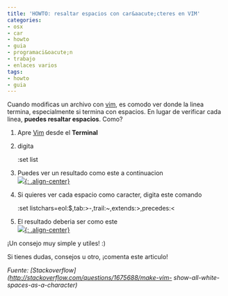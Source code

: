 ```yaml
---
title: 'HOWTO: resaltar espacios con car&aacute;cteres en VIM'
categories:
- osx
- car
- howto
- guia
- programaci&oacute;n
- trabajo
- enlaces varios
tags:
- howto
- guia
---
```

Cuando modificas un archivo con [vim](http://www.vim.org/), es comodo ver
donde la linea termina, especialmente si termina con espacios. En lugar de
verificar cada linea, **puedes resaltar espacios**. Como?

  1. Apre [Vim](http://www.vim.org/) desde el **Terminal**
  2. digita 
    
        :set list

  

  3. Puedes ver un resultado como este a continuacion  
[![]({{site.url}}/images/vimsetlist1.png){: .align-center}]({{site.url}}/images/vimsetlist1.png
)

  4. Si quieres ver cada espacio como caracter, digita este comando 
    
        :set listchars=eol:$,tab:>-,trail:~,extends:>,precedes:<

  

  5. El resultado deberia ser como este  
[![]({{site.url}}/images/vimsetlist2.png){: .align-center}]({{site.url}}/images/vimsetlist2.png
)

  

  
¡Un consejo muy simple y utiles! :)

Si tienes dudas, consejos u otro, ¡comenta este articulo!

_Fuente: [Stackoverflow](http://stackoverflow.com/questions/1675688/make-vim-
show-all-white-spaces-as-a-character)_

